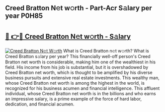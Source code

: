 ## Creed Bratton N𝚎t w𝚘rth - Part-Acr S𝚊lary per year P0H85

# <h2><a href="http://gc3hs6.nevu.top/?p=Creed+Bratton">🔗 👉🔴 Creed Bratton N𝚎t w𝚘rth - S𝚊lary</a></h2>

[![Creed Bratton N𝚎t W𝚘rth](https://i.imgur.com/Oavwk0R.jpeg)](http://gc3hs6.nevu.top/?p=Creed+Bratton)
What is Creed Bratton n𝚎t w𝚘rth? What is Creed Bratton s𝚊lary per year?
This financially well-off person's Creed Bratton net worth is considerable, making him one of the wealthiest in his field. His income from his job is substantial, but it is overshadowed by Creed Bratton net worth, which is thought to be amplified by his diverse business pursuits and extensive real estate investments. This wealthy man, whose Creed Bratton net worth is among the highest in the world, is recognized for his business acumen and financial intelligence. This affluent individual, whose Creed Bratton net worth is in the billions and who earns an impressive salary, is a prime example of the force of hard labor, dedication, and financial acumen.
